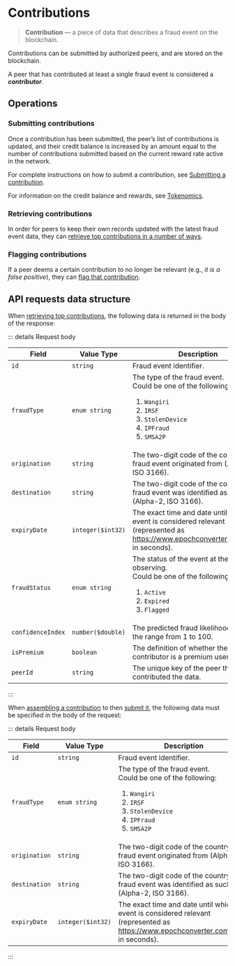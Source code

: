 # Contributions

> **Contribution** — a piece of data that describes a fraud event on the blockchain.

Contributions can be submitted by authorized peers, and are stored on the blockchain.

A peer that has contributed at least a single fraud event is considered a **_contributor_**.

## Operations

### Submitting contributions

Once a contribution has been submitted, the peer’s list of contributions is updated, and their credit balance is increased by an amount equal to the number of contributions submitted based on the current reward rate active in the network.

For complete instructions on how to submit a contribution, see [Submitting a contribution](../tutorials/submitting-a-contribution.md).

For information on the credit balance and rewards, see [Tokenomics](./tokenomics.md).

### Retrieving contributions

In order for peers to keep their own records updated with the latest fraud event data, they can [retrieve top contributions in a number of ways](../tutorials/retrieving-top-contributions.md).

### Flagging contributions

If a peer deems a certain contribution to no longer be relevant (e.g., _it is a false positive_), they can [flag that contribution](../tutorials/flagging-a-contribution.md).

## API requests data structure

When [retrieving top contributions](../api-specification/contribution-controller/retrieving-top-contributions.md), the following data is returned in the body of the response:

::: details Request body

| Field | Value Type | Description |
| --- | --- | --- |
| `id` | `string` | Fraud event identifier. |
| `fraudType` | `enum string` | The type of the fraud event. <br> Could be one of the following: <ol><li>`Wangiri`</li><li>`IRSF`</li><li>`StolenDevice`</li><li>`IPFraud`</li><li>`SMSA2P`</li></ol> |
| `origination` | `string` | The two-digit code of the country the fraud event originated from (Alpha-2, ISO 3166). |
| `destination` | `string` | The two-digit code of the country the fraud event was identified as such (Alpha-2, ISO 3166). |
| `expiryDate` | `integer($int32)` | The exact time and date until which the event is considered relevant (represented as https://www.epochconverter.com/clock in seconds). |
| `fraudStatus` | `enum string` | The status of the event at the time of observing. <br> Could be one of the following: <ol><li>`Active`</li><li>`Expired`</li><li>`Flagged`</li></ol> |
| `confidenceIndex` | `number($double)` | The predicted fraud likelihood score in the range from 1 to 100. |
| `isPremium` | `boolean` | The definition of whether the contributor is a premium user. |
| `peerId` | `string` | The unique key of the peer that contributed the data. |

:::

When [assembling a contribution](../api-specification/contribution-controller/assembling-a-contribution.md) to then [submit it](../api-specification/contribution-controller/submitting-a-contribution.md), the following data must be specified in the body of the request:

::: details Request body

| Field | Value Type | Description |
| --- | --- | --- |
| `id` | `string` | Fraud event identifier. |
| `fraudType` | `enum string` | The type of the fraud event. <br> Could be one of the following: <ol><li>`Wangiri`</li><li>`IRSF`</li><li>`StolenDevice`</li><li>`IPFraud`</li><li>`SMSA2P`</li></ol> |
| `origination` | `string` | The two-digit code of the country the fraud event originated from (Alpha-2, ISO 3166). |
| `destination` | `string` | The two-digit code of the country the fraud event was identified as such (Alpha-2, ISO 3166). |
| `expiryDate` | `integer($int32)` | The exact time and date until which the event is considered relevant (represented as https://www.epochconverter.com/clock in seconds). |

:::
